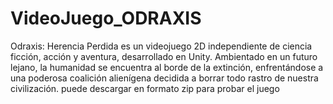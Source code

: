 # VideoJuego_ODRAXIS
Odraxis: Herencia Perdida es un videojuego 2D independiente de ciencia ficción, acción y aventura, desarrollado en Unity. Ambientado en un futuro lejano, la humanidad se encuentra al borde de la extinción, enfrentándose a una poderosa coalición alienígena decidida a borrar todo rastro de nuestra civilización.
puede descargar en formato zip para probar el juego
